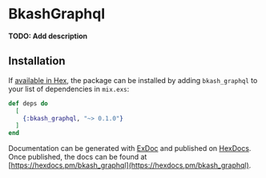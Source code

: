 # BkashGraphql

**TODO: Add description**

## Installation

If [available in Hex](https://hex.pm/docs/publish), the package can be installed
by adding `bkash_graphql` to your list of dependencies in `mix.exs`:

```elixir
def deps do
  [
    {:bkash_graphql, "~> 0.1.0"}
  ]
end
```

Documentation can be generated with [ExDoc](https://github.com/elixir-lang/ex_doc)
and published on [HexDocs](https://hexdocs.pm). Once published, the docs can
be found at [https://hexdocs.pm/bkash_graphql](https://hexdocs.pm/bkash_graphql).

